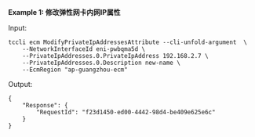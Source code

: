 **Example 1: 修改弹性网卡内网IP属性**



Input: 

```
tccli ecm ModifyPrivateIpAddressesAttribute --cli-unfold-argument  \
    --NetworkInterfaceId eni-pwbqma5d \
    --PrivateIpAddresses.0.PrivateIpAddress 192.168.2.7 \
    --PrivateIpAddresses.0.Description new-name \
    --EcmRegion "ap-guangzhou-ecm"
```

Output: 
```
{
    "Response": {
        "RequestId": "f23d1450-ed00-4442-98d4-be409e625e6c"
    }
}
```

